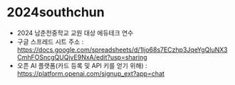 # 2024southchun

* 2024 남춘천중학교 교원 대상 에듀테크 연수
* 구글 스프레드 시트 주소 : https://docs.google.com/spreadsheets/d/1ljo68s7ECzhp3JqeYgQluNX3CmhFOSncgQUQjvE9NxA/edit?usp=sharing
* 오픈 AI 플랫폼(카드 등록 및 API 키를 얻기 위해) : https://platform.openai.com/signup_ext?app=chat

